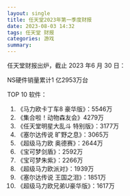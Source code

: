 ```yaml
---
layout: single
title: 任天堂2023年第一季度财报
date: 2023-08-03 14:32
tags: 任天堂 财报
categories: 游戏
summary: 
---
```


任天堂财报出炉，截止 2023 年6 月 30 日：

NS硬件销量累计1 亿2953万台

TOP 10 软件：

1. 《马力欧卡丁车8 豪华版》：5546万
2. 《集合啦！动物森友会》4279万
3. 《任天堂明星大乱斗 特别版》：3177万
4. 《塞尔达传说 旷野之息》：3065万
5. 《超级马力欧 奥德赛》：2644万
6. 《宝可梦剑盾》：2592万
7. 《宝可梦朱紫》：2266万
8. 《超级马力欧派对》：1939万
9. 《塞尔达传说 王国之泪》：1851万
10. 《超级马力欧兄弟U豪华版》：1617万
